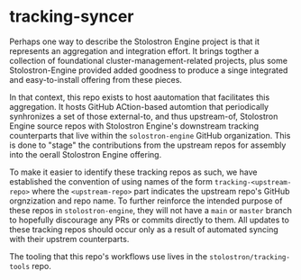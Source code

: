 # tracking-syncer

Perhaps one way to describe the Stolostron Engine project is that it represents 
an aggregation and integration effort. It brings togther a collection of foundational
cluster-management-related projects, plus some Stolostron-Engine provided added
goodness to produce a singe integrated and easy-to-install offering 
from these pieces.

In that context, this repo exists to host aautomation that facilitates this aggregation.
It hosts GitHub ACtion-based automtion that periodically synhronizes a set of those external-to,
and thus upstream-of, Stolostron Engine source repos with Stolostron Engine's downstream 
tracking counterparts that live within the `solostron-engine` GitHub organization.
This is done to "stage" the contributions from the upstream repos for assembly into the 
oerall Stolostron Engine offering.

To make it easier to identify these tracking repos as such,  we have established the convention
of using names of the form `tracking-<upstream-repo>` where the `<upstream-repo>` part indicates
the upstream repo's GitHub orgnzization and repo name.
To further reinforce the intended purpose of these repos in `stolostron-engine`, they will not
have  a `main` or `master` branch to hopefully discourage any PRs or commits directly to them.
All updates to these tracking repos should occur only as a result of automated syncing with
their upstrem counterparts.

The tooling that this repo's workflows use lives in the `stolostron/tracking-tools` repo.

